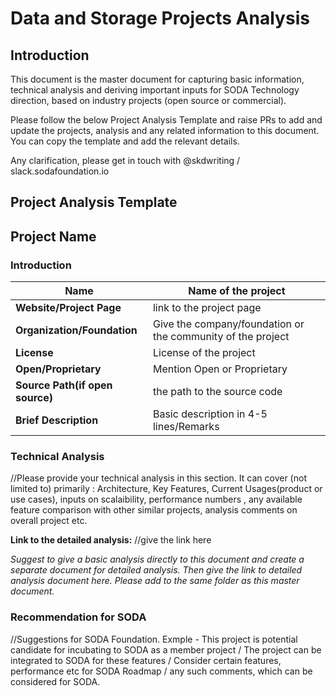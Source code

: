 # **Data and Storage Projects Analysis**

## Introduction
This document is the master document for capturing basic information, technical analysis and deriving important inputs for SODA Technology direction, based on industry projects (open source or commercial).

Please follow the below Project Analysis Template and raise PRs to add and update the projects, analysis and any related information to this document. You can copy the template and add the relevant details.

Any clarification, please get in touch with @skdwriting / slack.sodafoundation.io

## Project Analysis Template
## Project Name
### Introduction
| Name | Name of the project |
|--|--|
| **Website/Project Page** | link to the project page |
| **Organization/Foundation** |  Give the company/foundation or the community of the project|
| **License** | License of the project |
| **Open/Proprietary** | Mention Open  or Proprietary |
| **Source Path(if open source)** | the path to the source code |
| **Brief Description** | Basic description in 4-5 lines/Remarks |

### Technical Analysis
//Please provide your technical analysis in this section. It can cover (not limited to) primarily : Architecture, Key Features, Current Usages(product or use cases), inputs on scalaibility, performance numbers , any available feature comparison with other similar projects, analysis comments on overall project etc.

**Link to the detailed analysis:** //give the link here

*Suggest to give a basic analysis directly to this document and create a separate document for detailed analysis. Then give the link to detailed analysis document here. Please add to the same folder as this master document.*

### Recommendation for SODA
//Suggestions for SODA Foundation. 
Exmple - This project is potential candidate for incubating to SODA as a member project / The project can be integrated to SODA for these features / Consider certain features, performance etc for SODA Roadmap / any such comments, which can be considered for SODA.
